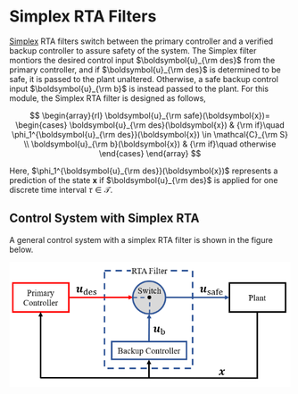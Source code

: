 # Simplex RTA Filters

[Simplex](https://apps.dtic.mil/sti/pdfs/ADA307890.pdf) RTA filters switch between the primary controller and a verified backup controller to assure safety of the system. The Simplex filter montiors the desired control input $\boldsymbol{u}_{\rm des}$ from the primary controller, and if $\boldsymbol{u}_{\rm des}$ is determined to be safe, it is passed to the plant unaltered. Otherwise, a safe backup control input $\boldsymbol{u}_{\rm b}$ is instead passed to the plant. For this module, the Simplex RTA filter is designed as follows,

$$
\begin{array}{rl}
\boldsymbol{u}_{\rm safe}(\boldsymbol{x})=
\begin{cases}
\boldsymbol{u}_{\rm des}(\boldsymbol{x}) & {\rm if}\quad \phi_1^{\boldsymbol{u}_{\rm des}}(\boldsymbol{x}) \in \mathcal{C}_{\rm S}  \\ 
\boldsymbol{u}_{\rm b}(\boldsymbol{x})  & {\rm if}\quad otherwise
\end{cases}
\end{array}
$$

Here, $\phi_1^{\boldsymbol{u}_{\rm des}}(\boldsymbol{x})$ represents a prediction of the state $\boldsymbol{x}$ if $\boldsymbol{u}_{\rm des}$ is applied for one discrete time interval $\tau \in \mathcal{T}$. 

## Control System with Simplex RTA

A general control system with a simplex RTA filter is shown in the figure below.

![RTA Filter](figures/Switching.PNG)